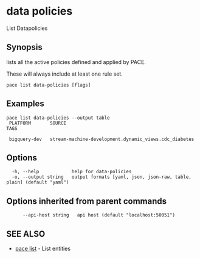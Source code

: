 # data policies

List Datapolicies

## Synopsis

lists all the active policies defined and applied by PACE.

These will always include at least one rule set.

```
pace list data-policies [flags]
```

## Examples

```
pace list data-policies --output table
 PLATFORM       SOURCE                                                  TAGS

 bigquery-dev   stream-machine-development.dynamic_views.cdc_diabetes
```

## Options

```
  -h, --help            help for data-policies
  -o, --output string   output formats [yaml, json, json-raw, table, plain] (default "yaml")
```

## Options inherited from parent commands

```
      --api-host string   api host (default "localhost:50051")
```

## SEE ALSO

* [pace list](./) - List entities
